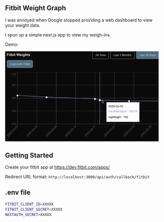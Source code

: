 ## Fitbit Weight Graph

I was annoyed when Google stopped providing a web dashboard to view your weight data.

I spun up a simple next.js app to view my weigh-ins.

Demo:  

<img src="docs/demo.gif" width="500"> 

## Getting Started
Create your fitbit app at https://dev.fitbit.com/apps/  

Redirect URL format:
`http://localhost:3000/api/auth/callback/fitbit`

## .env file
```bash
FITBIT_CLIENT_ID=XXXXX
FITBIT_CLIENT_SECRET=XXXXX
NEXTAUTH_SECRET=XXXXX
```  


